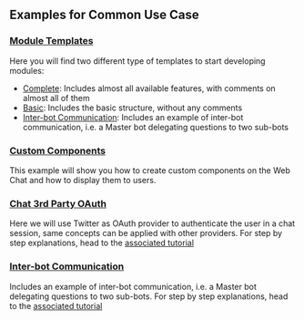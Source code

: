 ## Examples for Common Use Case

### [Module Templates](./module-templates)

Here you will find two different type of templates to start developing modules:

- [Complete](./module-templates/complete-module): Includes almost all available features, with comments on almost all of them
- [Basic](./module-templates/basic-module): Includes the basic structure, without any comments
- [Inter-bot Communication](./interbot): Includes an example of inter-bot communication, i.e. a Master bot delegating questions to two sub-bots

### [Custom Components](./custom-component)

This example will show you how to create custom components on the Web Chat and how to display them to users.

### [Chat 3rd Party OAuth](./chat-3rd-party-OAuth)

Here we will use Twitter as OAuth provider to authenticate the user in a chat session, same concepts can be applied with other providers. For step by step explanations, head to the [associated tutorial](https://botpress.io/docs/tutorials/3rd-party-OAuth/)

### [Inter-bot Communication](./interbot)

Includes an example of inter-bot communication, i.e. a Master bot delegating questions to two sub-bots. For step by step explanations, head to the [associated tutorial](https://botpress.io/docs/tutorials/inter-bot/)
